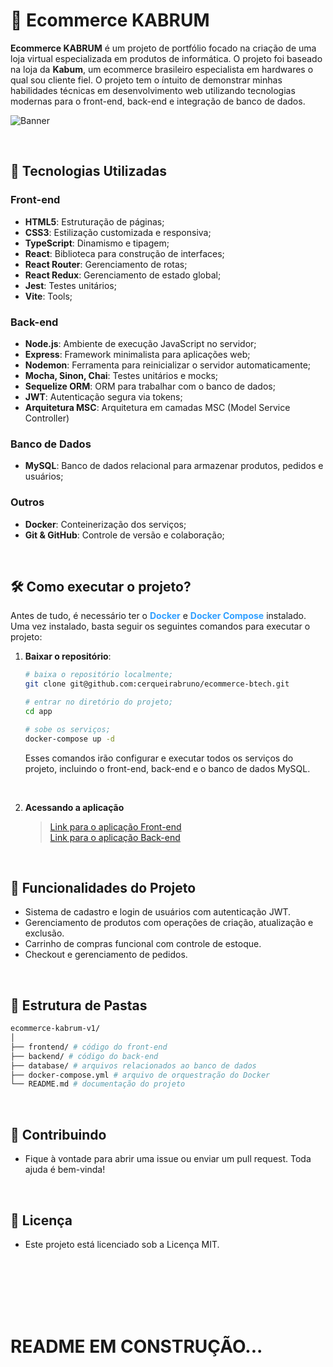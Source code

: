 # 🛒 Ecommerce KABRUM

**Ecommerce KABRUM** é um projeto de portfólio focado na criação de uma loja virtual especializada em produtos de informática. O projeto foi baseado na loja da <b>Kabum</b>, um ecommerce brasileiro especialista em hardwares o qual sou cliente fiel. O projeto tem o íntuito de demonstrar minhas habilidades técnicas em desenvolvimento web utilizando tecnologias modernas para o front-end, back-end e integração de banco de dados.

![Banner](https://via.placeholder.com/900x300) <!-- adicionar uma imagem printada do frontend -->

<br>

<!-- ==================================================  -->

## 🚀 Tecnologias Utilizadas

### Front-end
- **HTML5**: Estruturação de páginas;
- **CSS3**: Estilização customizada e responsiva;
- **TypeScript**: Dinamismo e tipagem;
- **React**: Biblioteca para construção de interfaces;
- **React Router**: Gerenciamento de rotas;
- **React Redux**: Gerenciamento de estado global;
- **Jest**: Testes unitários;
- **Vite**: Tools;

### Back-end
- **Node.js**: Ambiente de execução JavaScript no servidor;
- **Express**: Framework minimalista para aplicações web;
- **Nodemon**: Ferramenta para reinicializar o servidor automaticamente;
- **Mocha, Sinon, Chai**: Testes unitários e mocks;
- **Sequelize ORM**: ORM para trabalhar com o banco de dados;
- **JWT**: Autenticação segura via tokens;
- **Arquitetura MSC**: Arquitetura em camadas MSC (Model Service Controller)

### Banco de Dados
- **MySQL**: Banco de dados relacional para armazenar produtos, pedidos e usuários;

### Outros
- **Docker**: Conteinerização dos serviços;
- **Git & GitHub**: Controle de versão e colaboração;

<br>

<!-- ============================================================================= -->

## 🛠️ Como executar o projeto?

Antes de tudo, é necessário ter o <span style="color: #309fff;">**Docker**</span> e <span style="color: #309fff;">**Docker Compose**</span> instalado. Uma vez instalado, basta seguir os seguintes comandos para executar o projeto:

1. **Baixar o repositório**:
    ```bash
    # baixa o repositório localmente;
    git clone git@github.com:cerqueirabruno/ecommerce-btech.git

    # entrar no diretório do projeto;
    cd app

    # sobe os serviços;
    docker-compose up -d
    ```
    Esses comandos irão configurar e executar todos os serviços do projeto, incluindo o front-end, back-end e o banco de dados MySQL.

<br>

2. **Acessando a aplicação**

    > [Link para o aplicação Front-end](http://127.0.0.1:5173) <br>
    > [Link para o aplicação Back-end](http://127.0.0.1:3001) <br>

<br>

<!-- ============================================================================= -->

## 🌟 Funcionalidades do Projeto
- Sistema de cadastro e login de usuários com autenticação JWT.
- Gerenciamento de produtos com operações de criação, atualização e exclusão.
- Carrinho de compras funcional com controle de estoque.
- Checkout e gerenciamento de pedidos.

<br>

<!-- ============================================================================= -->

## 📁 Estrutura de Pastas

```bash
ecommerce-kabrum-v1/
│
├── frontend/ # código do front-end
├── backend/ # código do back-end
├── database/ # arquivos relacionados ao banco de dados
├── docker-compose.yml # arquivo de orquestração do Docker
└── README.md # documentação do projeto
```

<br>

<!-- ============================================================================= -->

## 🤝 Contribuindo
- Fique à vontade para abrir uma issue ou enviar um pull request. Toda ajuda é bem-vinda!

<br>

<!-- ============================================================================= -->

## 📄 Licença
- Este projeto está licenciado sob a Licença MIT.

<br>

<!-- ============================================================================= -->

<br>
<br>
<br>
<br>

# README EM CONSTRUÇÃO...